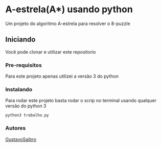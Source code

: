 # A-estrela(A*) usando python

Um projeto do algoritmo A-estrela para resolver o 8-puzzle

## Iniciando

Você pode clonar e utilizar este repositorio

### Pre-requisitos

Para este projeto apenas utilizei a versão 3 do python

### Instalando

Para rodar este projeto basta rodar o scrip no terminal usando qualquer versão do python 3

```
python3 trabalho.py
```
### Autores

[GustavoSaibro](https://github.com/GustavoSaibro)
